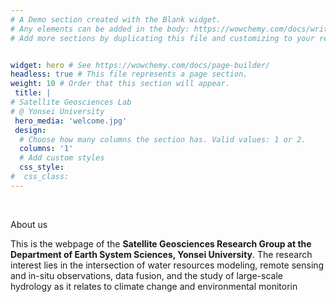 ```yaml
---
# A Demo section created with the Blank widget.
# Any elements can be added in the body: https://wowchemy.com/docs/writing-markdown-latex/
# Add more sections by duplicating this file and customizing to your requirements.


widget: hero # See https://wowchemy.com/docs/page-builder/
headless: true # This file represents a page section.
weight: 10 # Order that this section will appear.
 title: |
# Satellite Geosciences Lab  
# @ Yonsei University
 hero_media: 'welcome.jpg'
 design:
  # Choose how many columns the section has. Valid values: 1 or 2.
  columns: '1'
  # Add custom styles
  css_style:
#  css_class:
---
```


<br>

About us

This is the webpage of the **Satellite Geosciences Research Group at the Department of Earth System Sciences, Yonsei University**. The research interest lies in the intersection of water resources modeling, remote sensing and in-situ observations, data fusion, and the study of large-scale hydrology as it relates to climate change and environmental monitorin

